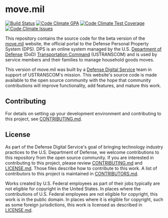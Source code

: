 # move.mil

[![Build Status](https://img.shields.io/travis/deptofdefense/move.mil/master.svg?label=build%20status)](https://travis-ci.org/deptofdefense/move.mil)
[![Code Climate GPA](https://codeclimate.com/github/deptofdefense/move.mil/badges/gpa.svg)](https://codeclimate.com/github/deptofdefense/move.mil)
[![Code Climate Test Coverage](https://codeclimate.com/github/deptofdefense/move.mil/badges/coverage.svg)](https://codeclimate.com/github/deptofdefense/move.mil/coverage)
[![Code Climate Issues](https://img.shields.io/codeclimate/issues/github/deptofdefense/move.mil.svg)](https://codeclimate.com/github/deptofdefense/move.mil/issues)

This repository contains the source code for the beta version of the [move.mil](http://www.move.mil/) website, the official portal to the Defense Personal Property System (DPS). DPS is an online system managed by the U.S. [Department of Defense](https://www.defense.gov/) (DoD) [Transportation Command](http://www.ustranscom.mil/) (USTRANSCOM) and is used by service members and their families to manage household goods moves.

This version of move.mil was built by a [Defense Digital Service](https://www.dds.mil/) team in support of USTRANSCOM's mission. This website's source code is made available to the open source community with the hope that community contributions will improve functionality, add features, and mature this work.

## Contributing

For details on setting up your development environment and contributing to this project, see [CONTRIBUTING.md][contributing].

## License

As part of the Defense Digital Service's goal of bringing technology industry practices to the U.S. Department of Defense, we welcome contributions to this repository from the open source community. If you are interested in contributing to this project, please review [CONTRIBUTING.md][contributing] and [LICENSE.md][license]. Those files describe how to contribute to this work. A list of contributors to this project is maintained in [CONTRIBUTORS.md][contributors].

Works created by U.S. Federal employees as part of their jobs typically are not eligible for copyright in the United States. In places where the contributions of U.S. Federal employees are not eligible for copyright, this work is in the public domain. In places where it is eligible for copyright, such as some foreign jurisdictions, this work is licensed as described in [LICENSE.md][license].

[contributing]: https://github.com/deptofdefense/move.mil/blob/master/CONTRIBUTING.md
[contributors]: https://github.com/deptofdefense/move.mil/blob/master/CONTRIBUTORS.md
[license]: https://github.com/deptofdefense/move.mil/blob/master/LICENSE.md
